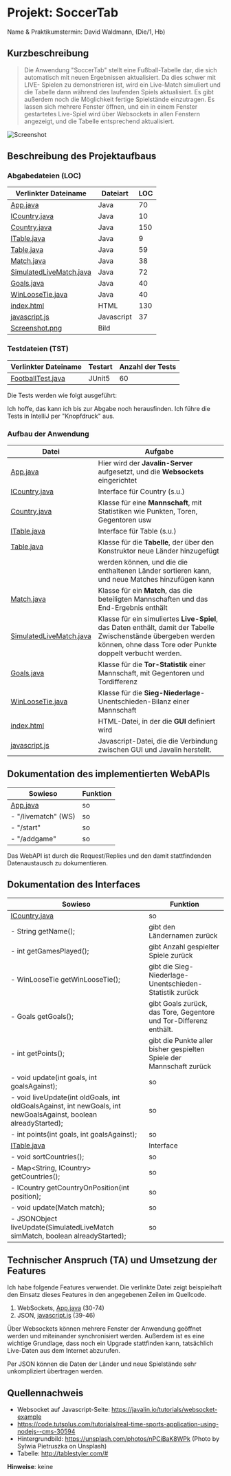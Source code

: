 # Projekt: SoccerTab

Name & Praktikumstermin: David Waldmann, <Matrikelnummer> (Die/1, Hb)

<Inhaltsverzeichnis>

## Kurzbeschreibung

> Die Anwendung "SoccerTab" stellt eine Fußball-Tabelle dar,
  die sich automatisch mit neuen Ergebnissen aktualisiert. Da dies schwer mit LIVE-
  Spielen zu demonstrieren ist, wird ein Live-Match simuliert und die Tabelle dann
  während des laufenden Spiels aktualisiert.
  Es gibt außerdem noch die Möglichkeit fertige Spielstände einzutragen. Es lassen
  sich mehrere Fenster öffnen, und ein in einem Fenster gestartetes Live-Spiel wird
  über Websockets in allen Fenstern angezeigt, und die Tabelle entsprechend
  aktualisiert.


![Screenshot](src/main/resources/public/screenshot.png)


## Beschreibung des Projektaufbaus

### Abgabedateien (LOC)

Verlinkter Dateiname | Dateiart | LOC
---------------------|----------|-----
[App.java](\src\main\java\App.java) | Java | 70
[ICountry.java](\src\main\java\ICountry.java) | Java | 10
[Country.java](\src\main\java\Country.java) | Java | 150
[ITable.java](\src\main\java\ITable.java) | Java | 9
[Table.java](\src\main\java\Table.java) | Java | 59
[Match.java](\src\main\java\Match.java) | Java | 38
[SimulatedLiveMatch.java](\src\main\java\SimulatedLiveMatch.java) | Java | 72
[Goals.java](\src\main\java\Goals.java) | Java | 40
[WinLooseTie.java](\src\main\java\WinLooseTie.java) | Java | 40
[index.html](\src\main\resources\public\index.html) | HTML | 130
[javascript.js](\src\main\resources\public\javascript.js) | Javascript | 37
[Screenshot.png](\src\main\resources\public\screenshot.png) | Bild

### Testdateien (TST)

Verlinkter Dateiname | Testart | Anzahl der Tests
---------------------|---------|-----------------
[FootballTest.java](\src\test\java\FootballTest.java) | JUnit5 | 60

Die Tests werden wie folgt ausgeführt:

Ich hoffe, das kann ich bis zur Abgabe noch herausfinden. Ich führe die Tests
in IntelliJ per "Knopfdruck" aus.

### Aufbau der Anwendung

Datei | Aufgabe 
---------------------|----------
[App.java](\src\main\java\App.java) | Hier wird der **Javalin-Server** aufgesetzt, und die **Websockets** eingerichtet
[ICountry.java](\src\main\java\ICountry.java) | Interface für Country (s.u.)
[Country.java](\src\main\java\Country.java) | Klasse für eine **Mannschaft**, mit Statistiken wie Punkten, Toren, Gegentoren usw
[ITable.java](\src\main\java\ITable.java) | Interface für Table (s.u.)
[Table.java](\src\main\java\Table.java) | Klasse für die **Tabelle**, der über den Konstruktor neue Länder hinzugefügt 
<d>| werden können, und die die enthaltenen Länder sortieren kann, und neue Matches hinzufügen kann
[Match.java](\src\main\java\Match.java) | Klasse für ein **Match**, das die beteiligten Mannschaften und das End-Ergebnis enthält
[SimulatedLiveMatch.java](\src\main\java\SimulatedLiveMatch.java) | Klasse für ein simuliertes **Live-Spiel**, das Daten enthält, damit der Tabelle Zwischenstände übergeben werden können, ohne dass Tore oder Punkte doppelt verbucht werden.
[Goals.java](\src\main\java\Goals.java) | Klasse für die **Tor-Statistik** einer Mannschaft, mit Gegentoren und Tordifferenz
[WinLooseTie.java](\src\main\java\WinLooseTie.java) | Klasse für die **Sieg-Niederlage**-Unentschieden-Bilanz einer Mannschaft
[index.html](\src\main\resources\public\index.html) | HTML-Datei, in der die **GUI** definiert wird
[javascript.js](\src\main\resources\public\javascript.js) | Javascript-Datei, die die Verbindung zwischen GUI und Javalin herstellt.



## Dokumentation des implementierten WebAPIs

Sowieso | Funktion
--------|---------
[App.java](\src\main\java\App.java) | so
- "/livematch" (WS) | so
- "/start" | so
- "/addgame" | so



Das WebAPI ist durch die Request/Replies und den damit stattfindenden Datenaustausch zu dokumentieren.

## Dokumentation des Interfaces

Sowieso | Funktion
--------|---------
[ICountry.java](\src\main\java\ICountry.java) | so
- String getName(); | gibt den Ländernamen zurück
- int getGamesPlayed(); | gibt Anzahl gespielter Spiele zurück
- WinLooseTie getWinLooseTie(); | gibt die Sieg-Niederlage-Unentschieden-Statistik zurück
- Goals getGoals(); | gibt Goals zurück, das Tore, Gegentore und Tor-Differenz enthält.
- int getPoints(); | gibt die Punkte aller bisher gespielten Spiele der Mannschaft zurück
- void update(int goals, int goalsAgainst); | so
- void liveUpdate(int oldGoals, int oldGoalsAgainst, int newGoals, int newGoalsAgainst, boolean alreadyStarted); | so
- int points(int goals, int goalsAgainst); | so
[ITable.java](\src\main\java\ITable.java) | Interface
- void sortCountries(); | so
- Map<String, ICountry> getCountries(); | so
- ICountry getCountryOnPosition(int position); | so
- void update(Match match); | so
- JSONObject liveUpdate(SimulatedLiveMatch simMatch, boolean alreadyStarted); | so


## Technischer Anspruch (TA) und Umsetzung der Features

Ich habe folgende Features verwendet. Die verlinkte Datei zeigt beispielhaft den Einsatz dieses
Features in den angegebenen Zeilen im Quellcode.

1. WebSockets, [App.java](\src\main\java\App.java) (30-74)
2. JSON, [javascript.js](\src\main\resources\public\javascript.js) (39-46)

Über Websockets können mehrere Fenster der Anwendung geöffnet werden und miteinander synchronisiert werden.
Außerdem ist es eine wichtige Grundlage, dass noch ein Upgrade stattfinden kann, tatsächlich Live-Daten aus
dem Internet abzurufen.

Per JSON können die Daten der Länder und neue Spielstände sehr unkompliziert übertragen werden.

## Quellennachweis

* Websocket auf Javascript-Seite: https://javalin.io/tutorials/websocket-example
* https://code.tutsplus.com/tutorials/real-time-sports-application-using-nodejs--cms-30594
* Hintergrundbild: https://unsplash.com/photos/nPCiBaK8WPk (Photo by Sylwia Pietruszka on Unsplash)
* Tabelle: http://tablestyler.com/#


**Hinweise**: keine